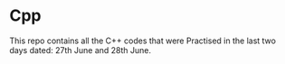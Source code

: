# Cpp
This repo contains all the C++ codes that were Practised in the last two days dated: 27th June and 28th June.
